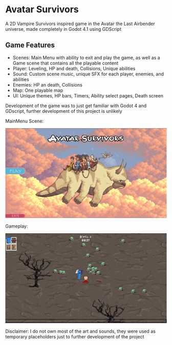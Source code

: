 # Avatar Survivors

A 2D Vampire Survivors inspired game in the Avatar the Last Airbender universe, made completely in Godot 4.1 using GDScript

## Game Features

- Scenes: Main Menu with ability to exit and play the game, as well as a Game scene that contains all the playable content
- Player: Leveling, HP and death, Collisions, Unique abilities 
- Sound: Custom scene music, unique SFX for each player, enemies, and abilities
- Enemies: HP an death, Collisions
- Map: One playable map
- UI: Unique themes, HP bars, Timers, Ability select pages, Death screen


Development of the game was to just get familiar with Godot 4 and GDscript, further development of this project is unlikely

MainMenu Scene:

![alt text](https://github.com/BFord99/Avatar-Survivors/blob/main/mainmenu.png "mainmenu")

Gameplay:

![alt text](https://github.com/BFord99/Avatar-Survivors/blob/main/gameplay.png "mainmenu")

Disclaimer: I do not own most of the art and sounds, they were used as temporary placeholders just to further development of the project
